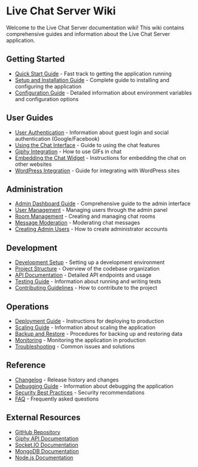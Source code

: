 # Live Chat Server Wiki

Welcome to the Live Chat Server documentation wiki! This wiki contains comprehensive guides and information about the Live Chat Server application.

## Getting Started

- [Quick Start Guide](Quick-Start-Guide.md) - Fast track to getting the application running
- [Setup and Installation Guide](Setup-and-Installation.md) - Complete guide to installing and configuring the application
- [Configuration Guide](Configuration.md) - Detailed information about environment variables and configuration options

## User Guides

- [User Authentication](User-Authentication.md) - Information about guest login and social authentication (Google/Facebook)
- [Using the Chat Interface](Using-the-Chat-Interface.md) - Guide to using the chat features
- [Giphy Integration](Giphy-Integration.md) - How to use GIFs in chat
- [Embedding the Chat Widget](Embedding-the-Chat-Widget.md) - Instructions for embedding the chat on other websites
- [WordPress Integration](WordPress-Integration.md) - Guide for integrating with WordPress sites

## Administration

- [Admin Dashboard Guide](Admin-Dashboard-Guide.md) - Comprehensive guide to the admin interface
- [User Management](User-Management.md) - Managing users through the admin panel
- [Room Management](Room-Management.md) - Creating and managing chat rooms
- [Message Moderation](Message-Moderation.md) - Moderating chat messages
- [Creating Admin Users](Creating-Admin-Users.md) - How to create administrator accounts

## Development

- [Development Setup](Development-Setup.md) - Setting up a development environment
- [Project Structure](Project-Structure.md) - Overview of the codebase organization
- [API Documentation](API-Documentation.md) - Detailed API endpoints and usage
- [Testing Guide](Testing-Guide.md) - Information about running and writing tests
- [Contributing Guidelines](Contributing-Guidelines.md) - How to contribute to the project

## Operations

- [Deployment Guide](Deployment-Guide.md) - Instructions for deploying to production
- [Scaling Guide](Scaling-Guide.md) - Information about scaling the application
- [Backup and Restore](Backup-and-Restore.md) - Procedures for backing up and restoring data
- [Monitoring](Monitoring.md) - Monitoring the application in production
- [Troubleshooting](Troubleshooting.md) - Common issues and solutions

## Reference

- [Changelog](Changelog.md) - Release history and changes
- [Debugging Guide](Debugging-Guide.md) - Information about debugging the application
- [Security Best Practices](Security-Best-Practices.md) - Security recommendations
- [FAQ](FAQ.md) - Frequently asked questions

## External Resources

- [GitHub Repository](https://github.com/leonyonz/live-chat-server)
- [Giphy API Documentation](https://developers.giphy.com/docs/api/)
- [Socket.IO Documentation](https://socket.io/docs/)
- [MongoDB Documentation](https://docs.mongodb.com/)
- [Node.js Documentation](https://nodejs.org/en/docs/)
